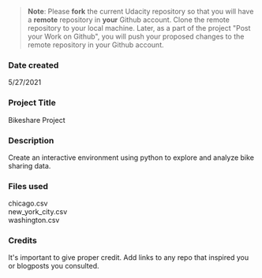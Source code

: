 >**Note**: Please **fork** the current Udacity repository so that you will have a **remote** repository in **your** Github account. Clone the remote repository to your local machine. Later, as a part of the project "Post your Work on Github", you will push your proposed changes to the remote repository in your Github account.

### Date created
5/27/2021

### Project Title
Bikeshare Project

### Description
Create an interactive environment using python to explore and analyze bike sharing data.

### Files used
chicago.csv\
new_york_city.csv\
washington.csv

### Credits
It's important to give proper credit. Add links to any repo that inspired you or blogposts you consulted.
